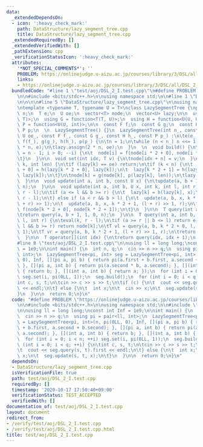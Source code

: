 ```yaml
---
data:
  _extendedDependsOn:
  - icon: ':heavy_check_mark:'
    path: DataStructure/lazy_segment_tree.cpp
    title: DataStructure/lazy_segment_tree.cpp
  _extendedRequiredBy: []
  _extendedVerifiedWith: []
  _pathExtension: cpp
  _verificationStatusIcon: ':heavy_check_mark:'
  attributes:
    '*NOT_SPECIAL_COMMENTS*': ''
    PROBLEM: https://onlinejudge.u-aizu.ac.jp/courses/library/3/DSL/all/DSL_2_I
    links:
    - https://onlinejudge.u-aizu.ac.jp/courses/library/3/DSL/all/DSL_2_I
  bundledCode: "#line 1 \"test/aoj/DSL_2_I.test.cpp\"\n#define PROBLEM \"https://onlinejudge.u-aizu.ac.jp/courses/library/3/DSL/all/DSL_2_I\"\
    \n\n#include <bits/stdc++.h>\n\nusing namespace std;\n\n#line 1 \"DataStructure/lazy_segment_tree.cpp\"\
    \n\n\n\n#line 5 \"DataStructure/lazy_segment_tree.cpp\"\n\nusing namespace std;\n\
    \ntemplate <typename T, typename U = T>\nclass LazySegmentTree {\npublic:\n  int\
    \ n;\n  T e;\n  U oe;\n  vector<T> node;\n  vector<U> lazy;\n\n  using F = function<T(T,\
    \ T)>;\n  using G = function<T(T, U)>;\n  using H = function<U(U, U)>;\n  using\
    \ P = function<U(U, int)>;\n\n  const F f;\n  const G g;\n  const H h;\n  const\
    \ P p;\n  \n  LazySegmentTree() {}\n  LazySegmentTree(int n_, const T e_, const\
    \ U oe_, const F f_, const G g_, const H h_, const P p_) :\n\te(e_), oe(oe_),\
    \ f(f_), g(g_), h(h_), p(p_) {\n\tn = 1;\n\twhile (n < n_) n <<= 1;\n\tnode.assign(2\
    \ * n, e);\n\tlazy.assign(2 * n, oe);\n  }\n  \n  void build() {\n\tfor (int i\
    \ = n - 1; i > 0; --i) {\n\t  node[i] = f(node[i * 2 + 0], node[i * 2 + 1]);\n\
    \t}\n  }\n\n  void set(int idx, T v) {\n\tnode[idx + n] = v;\n  }\n\n  void eval(int\
    \ k, int len) {\n\tif (lazy[k] == oe) return;\n\tif (k < n) {\n\t  lazy[k * 2\
    \ + 0] = h(lazy[k * 2 + 0], lazy[k]);\n\t  lazy[k * 2 + 1] = h(lazy[k * 2 + 1],\
    \ lazy[k]);\n\t}\n\tnode[k] = g(node[k], p(lazy[k], len));\n\tlazy[k] = oe;\n\
    \  }\n\n  void update(int a, int b, const U x) {\n\tupdate(a, b + 1, x, 1, 0,\
    \ n);\n  }\n\n  void update(int a, int b, U x, int k, int l, int r) {\n\teval(k,\
    \ r - l);\n\tif (a <= l && b >= r) {\n\t  lazy[k] = h(lazy[k], x);\n\t  eval(k,\
    \ r - l);\n\t} else if (a < r && b > l) {\n\t  update(a, b, x, k * 2 + 0, l, (l\
    \ + r) >> 1);\n\t  update(a, b, x, k * 2 + 1, (l + r) >> 1, r);\n\t  node[k] =\
    \ f(node[k * 2 + 0], node[k * 2 + 1]);\n\t}\n  }\n\n  T query(int a, int b) {\n\
    \treturn query(a, b + 1, 1, 0, n);\n  }\n\n  T query(int a, int b, int k, int\
    \ l, int r) {\n\teval(k, r - l);\n\tif (a >= r || b <= l) return e;\n\tif (a <=\
    \ l && b >= r) return node[k];\n\tT vl = query(a, b, k * 2 + 0, l, (l + r) >>\
    \ 1);\n\tT vr = query(a, b, k * 2 + 1, (l + r) >> 1, r);\n\treturn f(vl, vr);\n\
    \  }\n\n  T operator[](int idx) {\n\treturn query(idx, idx + 1);\n  }\n};\n\n\n\
    #line 8 \"test/aoj/DSL_2_I.test.cpp\"\n\nusing ll = long long;\nconst int Inf\
    \ = 1e9;\n\nint main() {\n  int n, q;\n  cin >> n >> q;\n  using pi = pair<ll,\
    \ int>;\n  LazySegmentTree<pi, int> seg = LazySegmentTree<pi, int>(n, pi(0LL,\
    \ 0), Inf, [](pi a, pi b) { return pi(a.first + b.first, a.second + b.second);\
    \ }, [](pi a, int b) { return pi(a.second * b, a.second); }, [](int a, int b)\
    \ { return b; }, [](int a, int b) { return a; });\n  for (int i = 0; i < n; ++i)\
    \ seg.set(i, pi(0LL, 1));\n  seg.build();\n  for (int i = 0; i < q; ++i) {\n\t\
    int c, s, t;\n\tcin >> c >> s >> t;\n\tif (c) {\n\t  cout << seg.query(s, t).first\
    \ << endl;\n\t} else {\n\t  int x;\n\t  cin >> x;\n\t  seg.update(s, t, x);\n\t\
    }\n  }\n\n  return 0;\n}\n"
  code: "#define PROBLEM \"https://onlinejudge.u-aizu.ac.jp/courses/library/3/DSL/all/DSL_2_I\"\
    \n\n#include <bits/stdc++.h>\n\nusing namespace std;\n\n#include \"../../DataStructure/lazy_segment_tree.cpp\"\
    \n\nusing ll = long long;\nconst int Inf = 1e9;\n\nint main() {\n  int n, q;\n\
    \  cin >> n >> q;\n  using pi = pair<ll, int>;\n  LazySegmentTree<pi, int> seg\
    \ = LazySegmentTree<pi, int>(n, pi(0LL, 0), Inf, [](pi a, pi b) { return pi(a.first\
    \ + b.first, a.second + b.second); }, [](pi a, int b) { return pi(a.second * b,\
    \ a.second); }, [](int a, int b) { return b; }, [](int a, int b) { return a; });\n\
    \  for (int i = 0; i < n; ++i) seg.set(i, pi(0LL, 1));\n  seg.build();\n  for\
    \ (int i = 0; i < q; ++i) {\n\tint c, s, t;\n\tcin >> c >> s >> t;\n\tif (c) {\n\
    \t  cout << seg.query(s, t).first << endl;\n\t} else {\n\t  int x;\n\t  cin >>\
    \ x;\n\t  seg.update(s, t, x);\n\t}\n  }\n\n  return 0;\n}\n"
  dependsOn:
  - DataStructure/lazy_segment_tree.cpp
  isVerificationFile: true
  path: test/aoj/DSL_2_I.test.cpp
  requiredBy: []
  timestamp: '2020-10-17 17:50:40+09:00'
  verificationStatus: TEST_ACCEPTED
  verifiedWith: []
documentation_of: test/aoj/DSL_2_I.test.cpp
layout: document
redirect_from:
- /verify/test/aoj/DSL_2_I.test.cpp
- /verify/test/aoj/DSL_2_I.test.cpp.html
title: test/aoj/DSL_2_I.test.cpp
---
```

